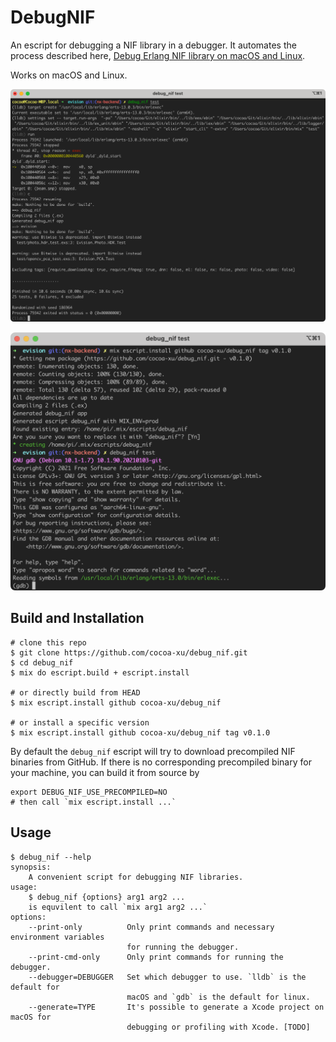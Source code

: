 # DebugNIF

An escript for debugging a NIF library in a debugger. It automates the process described here, [Debug Erlang NIF library on macOS and Linux](https://cocoa-research.works/2022/02/debug-erlang-nif-library/).

Works on macOS and Linux.

![macOS](assets/screenshot-macos.png)

![Linux](assets/screenshot-linux.png)

## Build and Installation

```shell
# clone this repo
$ git clone https://github.com/cocoa-xu/debug_nif.git
$ cd debug_nif
$ mix do escript.build + escript.install

# or directly build from HEAD
$ mix escript.install github cocoa-xu/debug_nif

# or install a specific version
$ mix escript.install github cocoa-xu/debug_nif tag v0.1.0
```

By default the `debug_nif` escript will try to download precompiled NIF binaries from GitHub. If there is no corresponding precompiled binary for your machine, you can build it from source by

```shell
export DEBUG_NIF_USE_PRECOMPILED=NO
# then call `mix escript.install ...`
```

## Usage
```shell
$ debug_nif --help
synopsis:
    A convenient script for debugging NIF libraries.
usage:
    $ debug_nif {options} arg1 arg2 ...
    is equvilent to call `mix arg1 arg2 ...`
options:
    --print-only          Only print commands and necessary environment variables
                          for running the debugger.
    --print-cmd-only      Only print commands for running the debugger.
    --debugger=DEBUGGER   Set which debugger to use. `lldb` is the default for
                          macOS and `gdb` is the default for linux.
    --generate=TYPE       It's possible to generate a Xcode project on macOS for
                          debugging or profiling with Xcode. [TODO]
```
